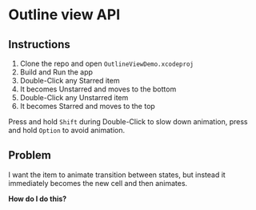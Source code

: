 # Outline view API

## Instructions

1. Clone the repo and open `OutlineViewDemo.xcodeproj`
1. Build and Run the app
1. Double-Click any Starred item
1. It becomes Unstarred and moves to the bottom
1. Double-Click any Unstarred item
1. It becomes Starred and moves to the top

Press and hold `Shift` during Double-Click to slow down animation, press and hold `Option` to avoid animation.

## Problem

I want the item to animate transition between states, but instead it immediately becomes the new cell and then animates.

**How do I do this?**
